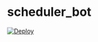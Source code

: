 # scheduler_bot
[![Deploy](https://www.herokucdn.com/deploy/button.svg)](https://heroku.com/deploy)
